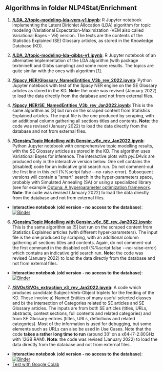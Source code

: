## Algorithms in folder NLP4Stat/Enrichment

1. [**/LDA_2/topic-modeling-lda-vem-v1.ipynb**](https://github.com/eurostat/NLP4Stat/blob/main/Enrichment/LDA_2/topic-modeling-lda-vem-v1.ipynb): R Jupyter notebook implementing the Latent Dirichlet Allocation (LDA) algorithm for topic modeling (Variational Expectation-Maximization -VEM also called Variational Bayes - VB) version. The texts are the contents of the Statistics Explained (SE) Glossary articles, as stored in the Knowledge Database (KD).

2. [**/LDA_2/topic-modeling-lda-gibbs-v1.ipynb**](https://github.com/eurostat/NLP4Stat/blob/main/Enrichment/LDA_2/topic-modeling-lda-gibbs-v1.ipynb): R Jupyter notebook of an alternative implementation of the LDA algorithm (with package textmineR and Gibbs sampling) and some more results. The topics are quite similar with the ones with algorithm [1].  

3. [**/Spacy_NER/Glossary_NamedEntities_V3b_rev_2022.ipynb**](https://github.com/eurostat/NLP4Stat/blob/testing/Content%20Database/Enrichment/Spacy_NER/Glossary_NamedEntities_V3b_rev_Jan2022.ipynb): Python Jupyter notebook with test of the Spacy NER engine on the SE Glossary articles as stored in the KD. **Note**: the code was revised (January 2022) to load the data directly from the database and not from external files. 

4. [**/Spacy_NER/SE_NamedEntities_V3b_rev_Jan2022.ipynb**](https://github.com/eurostat/NLP4Stat/blob/testing/Content%20Database/Enrichment/Spacy_NER/SE_NamedEntities_V3b_rev_Jan2022.ipynb): This is the same algorithm as [3] but run on the scraped content from Statistics Explained articles. The input file is the one produced by scraping, with an additional column gathering all sections titles and contents. **Note**: the code was revised (January 2022) to load the data directly from the database and not from external files. 

5. [**/Gensim/Topic Modelling with Gensim_v6c_rev_Jan2022.ipynb**](https://github.com/eurostat/NLP4Stat/blob/testing/Content%20Database/Enrichment/Gensim/Topic%20Modelling%20with%20Gensim_v6c_rev_Jan2022.ipynb): Python Jupyter notebook with comprehensive topic modelling results, with the SE Glossary articles as stored in the KD. The algorithm uses Variational Bayes for inference. The interactive plots with _pyLDAvis_ are produced only in the interactive version below. One cell contains the (disabled) code for an indicative grid search run. Do not comment-out the first line in this cell (%%script false --no-raise-error). Subsequent versions will contain a "smart" search in the hyper-parameters space, probably with Simulated Annealing (SA) or using a specialized library (see for example [Optuna: A hyperparameter optimization framework](https://optuna.readthedocs.io/en/stable/). **Note**: the code was revised (January 2022) to load the data directly from the database and not from external files.

* **Interactive notebook** (**old version - no access to the database**): [![Binder](https://mybinder.org/badge_logo.svg)](https://mybinder.org/v2/gh/eurostat/NLP4Stat/0b8622e08e14d3d5716ae3f4e928849644010052?filepath=Enrichment%2FGensim%2FTopic%20Modelling%20with%20Gensim_v6c.ipynb)
 
 6. [**/Gensim/Topic Modelling with Gensim_v6c_SE_rev_Jan2022.ipynb**](https://github.com/eurostat/NLP4Stat/blob/testing/Content%20Database/Enrichment/Gensim/Topic%20Modelling%20with%20Gensim_v6c_SE_rev_Jan2022.ipynb): This is the same algorithm as [5] but run on the scraped content from Statistics Explained articles (with different hyper-parameters). The input file is the one produced by scraping, with an additional column gathering all sections titles and contents. Again, do not comment-out the first command in the disabled cell (%%script false --no-raise-error) which contains an indicative grid search run. **Note**: the code was revised (January 2022) to load the data directly from the database and not from external files.

* **Interactive notebook** (**old version - no access to the database**): [![Binder](https://mybinder.org/badge_logo.svg)](https://mybinder.org/v2/gh/eurostat/NLP4Stat/0b8622e08e14d3d5716ae3f4e928849644010052?filepath=Enrichment%2FGensim%2FTopic%20Modelling%20with%20Gensim_v6c_SE.ipynb)

 7. [**/SVOs/SVOs_extraction_v3_rev_Jan2022.ipynb**](https://github.com/eurostat/NLP4Stat/blob/testing/Content%20Database/Enrichment/SVOs/SVOs_extraction_v3_rev_Jan2022.ipynb): A code which produces candidate Subject-Verb-Object triplets for the feeding of the KD. These involve a) Named Entities of many useful selected classes and b) the intersection of Categories related to SE articles and SE Glossary articles. The inputs are from both SE articles (titles, URLs, abstracts, context sections, full contents and related categories) and from SE Glossary entries (titles, URLs, definitions and related categories). Most of the information is used for debugging, but some elements such as URLs can also be used in Use Cases. Note that the code **takes a rather long time to run** (around 30' on a x64-i7-2.80GHz with 12GB RAM). **Note**: the code was revised (January 2022) to load the data directly from the database and not from external files.

* **Interactive notebook** (**old version - no access to the database**): [![Binder](https://mybinder.org/badge_logo.svg)](https://mybinder.org/v2/gh/KSpiliop/SVOs/main?filepath=SVOs_extraction_v3.ipynb)
* [Test with Google Colab](https://colab.research.google.com/drive/12C3RpfOEaaJb3D5Q2t5WJPi1FPlP1glq?usp=sharing)


